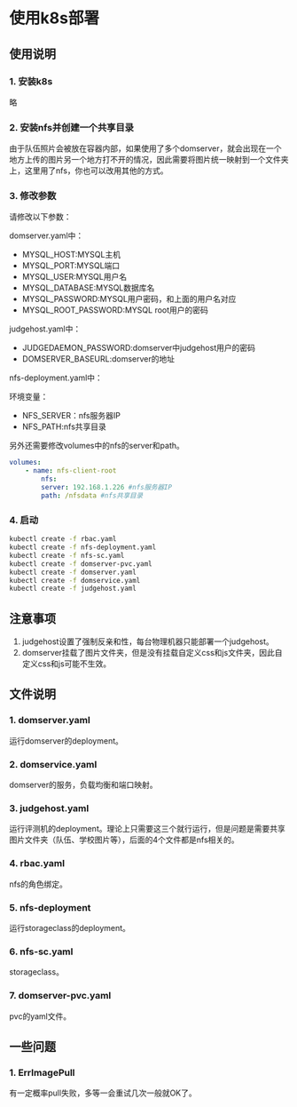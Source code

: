 # 使用k8s部署

## 使用说明

### 1. 安装k8s

略

### 2. 安装nfs并创建一个共享目录

由于队伍照片会被放在容器内部，如果使用了多个domserver，就会出现在一个地方上传的图片另一个地方打不开的情况，因此需要将图片统一映射到一个文件夹上，这里用了nfs，你也可以改用其他的方式。

### 3. 修改参数

请修改以下参数：

domserver.yaml中：
- MYSQL_HOST:MYSQL主机
- MYSQL_PORT:MYSQL端口
- MYSQL_USER:MYSQL用户名
- MYSQL_DATABASE:MYSQL数据库名
- MYSQL_PASSWORD:MYSQL用户密码，和上面的用户名对应
- MYSQL_ROOT_PASSWORD:MYSQL root用户的密码


judgehost.yaml中：
- JUDGEDAEMON_PASSWORD:domserver中judgehost用户的密码
- DOMSERVER_BASEURL:domserver的地址

nfs-deployment.yaml中：

环境变量：
- NFS_SERVER：nfs服务器IP
- NFS_PATH:nfs共享目录

另外还需要修改volumes中的nfs的server和path。

```yaml
volumes:
    - name: nfs-client-root
        nfs:
        server: 192.168.1.226 #nfs服务器IP
        path: /nfsdata #nfs共享目录

```

### 4. 启动

```bash
kubectl create -f rbac.yaml
kubectl create -f nfs-deployment.yaml
kubectl create -f nfs-sc.yaml
kubectl create -f domserver-pvc.yaml
kubectl create -f domserver.yaml
kubectl create -f domservice.yaml
kubectl create -f judgehost.yaml

```

## 注意事项

1. judgehost设置了强制反亲和性，每台物理机器只能部署一个judgehost。
2. domserver挂载了图片文件夹，但是没有挂载自定义css和js文件夹，因此自定义css和js可能不生效。

## 文件说明

### 1. domserver.yaml

运行domserver的deployment。

### 2. domservice.yaml

domserver的服务，负载均衡和端口映射。

### 3. judgehost.yaml

运行评测机的deployment。理论上只需要这三个就行运行，但是问题是需要共享图片文件夹（队伍、学校图片等），后面的4个文件都是nfs相关的。

### 4. rbac.yaml

nfs的角色绑定。

### 5. nfs-deployment

运行storageclass的deployment。

### 6. nfs-sc.yaml

storageclass。

### 7. domserver-pvc.yaml

pvc的yaml文件。



## 一些问题

### 1. ErrImagePull
有一定概率pull失败，多等一会重试几次一般就OK了。
